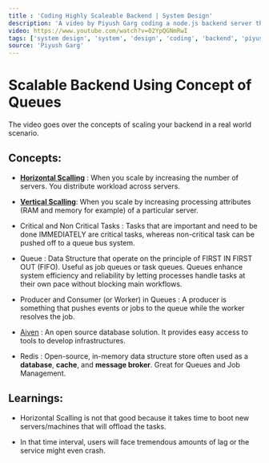 ```yaml
---
title : 'Coding Highly Scaleable Backend | System Design'
description: 'A video by Piyush Garg coding a node.js backend server that handles processes asyncronously using concept of queues.'
video: https://www.youtube.com/watch?v=02YpQGNmRwI
tags: ['system design', 'system', 'design', 'coding', 'backend', 'piyush garg', 'queues', 'queue', 'scaling']
source: 'Piyush Garg'
---
```


# Scalable Backend Using Concept of Queues

The video goes over the concepts of scaling your backend in a real world scenario.

## Concepts:

- <u>**Horizontal Scalling**</u> : When you scale by increasing the number of servers. You distribute workload across servers.

- <u>**Vertical Scalling**</u>: When you scale by increasing processing attributes (RAM and memory for example) of a particular server.

- Critical and Non Critical Tasks : Tasks that are important and need to be done IMMEDIATELY are critical tasks, whereas non-critical task can be pushed off to a queue bus system.

- Queue : Data Structure that operate on the principle of FIRST IN FIRST OUT (FIFO). Useful as job queues or task queues. Queues enhance system efficiency and reliability by letting processes handle tasks at their own pace without blocking main workflows.

- Producer and Consumer (or Worker) in Queues : A producer is something that pushes events or jobs to the queue while the worker resolves the job.

- [Aiven](https://aiven.io/) : An open source database solution. It provides easy access to tools to develop infrastructures.

- Redis : Open-source, in-memory data structure store often used as a **database**, **cache**, and **message broker**. Great for Queues and Job Management.

## Learnings:

- Horizontal Scalling is not that good because it takes time to boot new servers/machines that will offload the tasks.

- In that time interval, users will face tremendous amounts of lag or the service might even crash.
